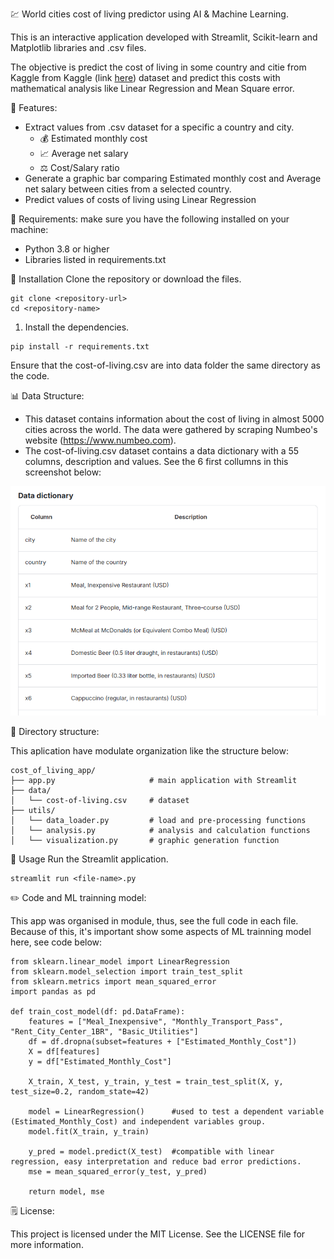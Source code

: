 💹 World cities cost of living predictor using AI & Machine Learning. 

This is an interactive application developed with Streamlit, Scikit-learn and Matplotlib libraries and .csv files. 

The objective is predict the cost of living in some country and citie from Kaggle from Kaggle (link [here]("https://www.kaggle.com/datasets/mvieira101/global-cost-of-living")) dataset and predict this costs with mathematical analysis like Linear Regression and Mean Square error.

📝 Features: 
- Extract values from .csv dataset for a specific a country and city.
  - 💰 Estimated monthly cost 
  - 📈 Average net salary
  - ⚖️ Cost/Salary ratio
- Generate a graphic bar comparing Estimated monthly cost and Average net salary between cities from a selected country.
- Predict values of costs of living using Linear Regression 

🐍 Requirements: make sure you have the following installed on your machine:
- Python 3.8 or higher 
- Libraries listed in requirements.txt

🚀 Installation
Clone the repository or download the files.
```
git clone <repository-url>
cd <repository-name>
```
1. Install the dependencies.
```
pip install -r requirements.txt
```
Ensure that the cost-of-living.csv are into data folder the same directory as the code.

📊 Data Structure:
- This dataset contains information about the cost of living in almost 5000 cities across the world. The data were gathered by scraping Numbeo's website (https://www.numbeo.com). 
- The cost-of-living.csv dataset contains a data dictionary with a 55 columns, description and values.
See the 6 first collumns in this screenshot below:

![img.png](img.png)

📁 Directory structure:

This aplication have modulate organization like the structure below: 
```
cost_of_living_app/
├── app.py                     # main application with Streamlit
├── data/
│   └── cost-of-living.csv     # dataset
├── utils/
│   └── data_loader.py         # load and pre-processing functions
│   └── analysis.py            # analysis and calculation functions
│   └── visualization.py       # graphic generation function
```

🛞 Usage
Run the Streamlit application.
```
streamlit run <file-name>.py
```

✏️ Code and ML trainning model: 

This app was organised in module, thus, see the full code in each file. 
Because of this, it's important show some aspects of ML trainning model here, see code below:  

```
from sklearn.linear_model import LinearRegression
from sklearn.model_selection import train_test_split
from sklearn.metrics import mean_squared_error
import pandas as pd

def train_cost_model(df: pd.DataFrame):
    features = ["Meal_Inexpensive", "Monthly_Transport_Pass", "Rent_City_Center_1BR", "Basic_Utilities"]
    df = df.dropna(subset=features + ["Estimated_Monthly_Cost"])
    X = df[features]
    y = df["Estimated_Monthly_Cost"]

    X_train, X_test, y_train, y_test = train_test_split(X, y, test_size=0.2, random_state=42)

    model = LinearRegression()      #used to test a dependent variable (Estimated_Monthly_Cost) and independent variables group. 
    model.fit(X_train, y_train)

    y_pred = model.predict(X_test)  #compatible with linear regression, easy interpretation and reduce bad error predictions. 
    mse = mean_squared_error(y_test, y_pred)

    return model, mse
```

🗒️ License:

This project is licensed under the MIT License. See the LICENSE file for more information.